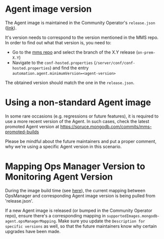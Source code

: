 # Agent image version

The Agent image is maintained in the Community Operator's `release.json` ([link](https://github.com/mongodb/mongodb-kubernetes-operator/blob/master/release.json#L6)).

It's version needs to correspond to the version mentioned in the MMS repo. In order to find out what that version is, you need to:

* Go to the [mms repo](https://github.com/10gen/mms) and select the branch of the X.Y release (`on-prem-X.Y`)
* Navigate to the `conf-hosted.properties` (`/server/conf/conf-hosted.properties`) and find the entry `automation.agent.minimumVersion=<agent-version>`

The obtained version should match the one in the `release.json`.

# Using a non-standard Agent image

In some rare occasions (e.g. regressions or future features), it is required to use a more recent version of the Agent.
In such cases, check the latest promoted Agent version at https://spruce.mongodb.com/commits/mms-promoted-builds

Please be mindful about the future maintainers and put a proper comment, why we're using a specific Agent version in this scenario.

# Mapping Ops Manager Version to Monitoring Agent Version

During the image build time (see [here](https://github.com/10gen/ops-manager-kubernetes/blob/master/docker/mongodb-enterprise-operator/Dockerfile.builder#L30)), 
the current mapping between OpsManager and corresponding Agent image version is being pulled from 'release.json'.

If a new Agent image is released (or bumped in the Community Operator repo), ensure there's a corresponding mapping in `supportedImages.mongodb-agent.opsManagerMapping`.
Make sure you update the `Description for specific versions` as well, so that the future maintainers know why certain upgrades have been made.
